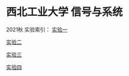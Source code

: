 # 西北工业大学 信号与系统

2021秋 实验索引：
[实验一](https://gitee.com/yongze_yang/NPU-Signal-and-System/blob/master/experiments/ex1.md)

[实验二](https://gitee.com/yongze_yang/NPU-Signal-and-System/blob/master/experiments/ex2.md)

[实验三](https://gitee.com/yongze_yang/NPU-Signal-and-System/blob/master/experiments/ex3.md)

[实验四](https://gitee.com/yongze_yang/NPU-Signal-and-System/blob/master/experiments/ex4.md)

